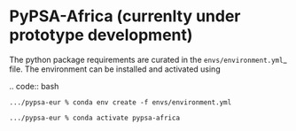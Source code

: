 # PyPSA-Africa (currenlty under prototype development)


The python package requirements are curated in the `envs/environment.yml`_ file.
The environment can be installed and activated using

.. code:: bash

    .../pypsa-eur % conda env create -f envs/environment.yml

    .../pypsa-eur % conda activate pypsa-africa
